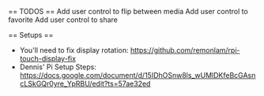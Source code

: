 == TODOS ==
Add user control to flip between media
Add user control to favorite
Add user control to share

== Setups ==
* You'll need to fix display rotation: https://github.com/remonlam/rpi-touch-display-fix
* Dennis' Pi Setup Steps: https://docs.google.com/document/d/15IDhOSnw8ls_wUMlDKfeBcGAsncLSkGQr0yre_YpRBU/edit?ts=57ae32ed
